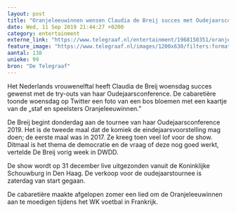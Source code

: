 ```yaml
---
layout: post
title: "Oranjeleeuwinnen wensen Claudia de Breij succes met Oudejaarsconference"
date: Wed, 11 Sep 2019 21:44:27 +0200
category: entertainment
externe_link: "https://www.telegraaf.nl/entertainment/1968150351/oranjeleeuwinnen-wensen-claudia-de-breij-succes-met-oudejaarsconference"
feature_image: "https://www.telegraaf.nl/images/1200x630/filters:format(jpeg):quality(80)/cdn-kiosk-api.telegraaf.nl/a033513a-d4cc-11e9-bef6-02d1dbdc35d1.jpg"
aantal: 138
unieke: 99
bron: "De Telegraaf"
---
```


<p class="intro">Het Nederlands vrouwenelftal heeft Claudia de Breij woensdag succes gewenst met de try-outs van haar Oudejaarsconference. De cabaretière toonde woensdag op Twitter een foto van een bos bloemen met een kaartje van de „staf en speelsters Oranjeleeuwinnen.”</p> <p>De Breij begint donderdag aan de tournee van haar Oudejaarsconference 2019. Het is de tweede maal dat de komiek de eindejaarsvoorstelling mag doen; de eerste maal was in 2017. Ze kreeg toen veel lof voor de show. Ditmaal is het thema de democratie en de vraag of deze nog goed werkt, vertelde De Breij vorig week in DWDD.</p><p>De show wordt op 31 december live uitgezonden vanuit de Koninklijke Schouwburg in Den Haag. De verkoop voor de oudejaarstournee is zaterdag van start gegaan.</p><p>De cabaretière maakte afgelopen zomer een lied om de Oranjeleeuwinnen aan te moedigen tijdens het WK voetbal in Frankrijk.</p>
